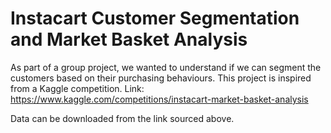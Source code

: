 # Instacart Customer Segmentation and Market Basket Analysis

As part of a group project, we wanted to understand if we can segment the customers based on their purchasing behaviours. This project is inspired from a Kaggle competition. Link: https://www.kaggle.com/competitions/instacart-market-basket-analysis

Data can be downloaded from the link sourced above.
